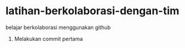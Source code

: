 # latihan-berkolaborasi-dengan-tim  
belajar berkolaborasi menggunakan github  

1. Melakukan commit pertama
